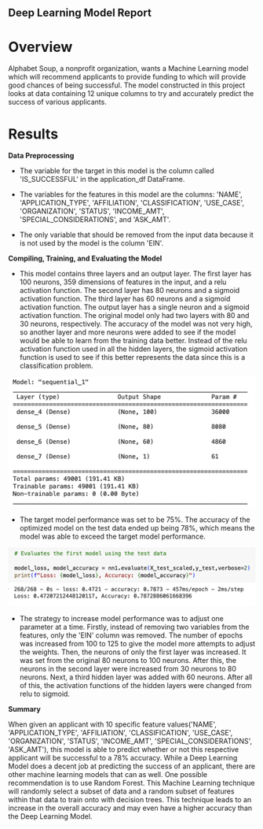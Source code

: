 ## Deep Learning Model Report


# Overview 

Alphabet Soup, a nonprofit organization, wants a Machine Learning model which will recommend applicants to provide funding to which will provide good chances of being successful. The model constructed in this project looks at data containing 12 unique columns to try and accurately predict the success of various applicants. 


# Results 

**Data Preprocessing** 

* The variable for the target in this model is the column called 'IS_SUCCESSFUL' in the application_df DataFrame. 

* The variables for the features in this model are the columns: 'NAME', 'APPLICATION_TYPE', 'AFFILIATION', 'CLASSIFICATION', 'USE_CASE', 'ORGANIZATION', 'STATUS', 'INCOME_AMT', 'SPECIAL_CONSIDERATIONS', and 'ASK_AMT'. 

* The only variable that should be removed from the input data because it is not used by the model is the column 'EIN'. 


**Compiling, Training, and Evaluating the Model**

* This model contains three layers and an output layer. The first layer has 100 neurons, 359 dimensions of features in the input, and a relu activation function. The second layer has 80 neurons and a sigmoid activation function. The third layer has 60 neurons and a sigmoid activation function. The output layer has a single neuron and a sigmoid activation function. The original model only had two layers with 80 and 30 neurons, respectively. The accuracy of the model was not very high, so another layer and more neurons were added to see if the model would be able to learn from the training data better. Instead of the relu activation function used in all the hidden layers, the sigmoid activation function is used to see if this better represents the data since this is a classification problem.  

![Alt text](images/model_build.png)


* The target model performance was set to be 75%. The accuracy of the optimized model on the test data ended up being 78%, which means the model was able to exceed the target model performance. 

![Alt text](images/model_accuracy.png)


* The strategy to increase model performance was to adjust one parameter at a time. Firstly, instead of removing two variables from the features, only the 'EIN' column was removed. The number of epochs was increased from 100 to 125 to give the model more attempts to adjust the weights. Then, the neurons of only the first layer was increased. It was set from the original 80 neurons to 100 neurons. After this, the neurons in the second layer were increased from 30 neurons to 80 neurons. Next, a third hidden layer was added with 60 neurons. After all of this, the activation functions of the hidden layers were changed from relu to sigmoid.   


**Summary** 

When given an applicant with 10 specific feature values('NAME', 'APPLICATION_TYPE', 'AFFILIATION', 'CLASSIFICATION', 'USE_CASE', 'ORGANIZATION', 'STATUS', 'INCOME_AMT', 'SPECIAL_CONSIDERATIONS', 'ASK_AMT'), this model is able to predict whether or not this respective applicant will be successful to a 78% accuracy. While a Deep Learning Model does a decent job at predicting the success of an applicant, there are other machine learning models that can as well. One possible recommendation is to use Random Forest. This Machine Learning technique will randomly select a subset of data and a random subset of features within that data to train onto with decision trees. This technique leads to an increase in the overall accuracy and may even have a higher accuracy than the Deep Learning Model.  
 



